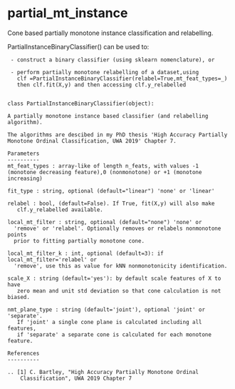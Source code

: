 # partial_mt_instance
Cone based partially monotone instance classification and relabelling.

PartialInstanceBinaryClassifier() can be used to:

     - construct a binary classifier (using sklearn nomenclature), or
     
     - perform partially monotone relabelling of a dataset,using 
       clf =PartialInstanceBinaryClassifier(relabel=True,mt_feat_types=_) 
       then clf.fit(X,y) and then accessing clf.y_relabelled


    class PartialInstanceBinaryClassifier(object):

    A partially monotone instance based classifier (and relabelling algorithm).
    
    The algorithms are descibed in my PhD thesis 'High Accuracy Partially 
    Monotone Ordinal Classification, UWA 2019' Chapter 7.
                 
    Parameters
    ----------
    mt_feat_types : array-like of length n_feats, with values -1 
    (monotone decreasing feature),0 (nonmonotone) or +1 (monotone increasing)

    fit_type : string, optional (default="linear") 'none' or 'linear'

    relabel : bool, (default=False). If True, fit(X,y) will also make
       clf.y_relabelled available.

    local_mt_filter : string, optional (default="none") 'none' or 
      'remove' or 'relabel'. Optionally removes or relabels nonmonotone points
      prior to fitting partially monotone cone.

    local_mt_filter_k : int, optional (default=3): if local_mt_filter='relabel' or 
      'remove', use this as value for kNN nonmonotonicity identification.
      
    scale_X : string (default='yes'): by default scale features of X to have 
       zero mean and unit std deviation so that cone calculation is not biased.

    nmt_plane_type : string (default='joint'), optional 'joint' or 'separate'. 
       If 'joint' a single cone plane is calculated including all features,
       if 'separate' a separate cone is calculated for each monotone feature.

    References
    ----------

    .. [1] C. Bartley, "High Accuracy Partially Monotone Ordinal 
        Classification", UWA 2019 Chapter 7
